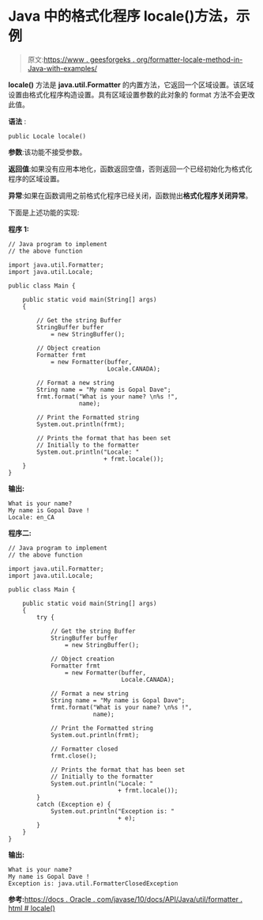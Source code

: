 # Java 中的格式化程序 locale()方法，示例

> 原文:[https://www . geesforgeks . org/formatter-locale-method-in-Java-with-examples/](https://www.geeksforgeeks.org/formatter-locale-method-in-java-with-examples/)

**locale()** 方法是 **java.util.Formatter** 的内置方法，它返回一个区域设置。该区域设置由格式化程序构造设置。具有区域设置参数的此对象的 format 方法不会更改此值。

**语法** :

```
public Locale locale()
```

**参数**:该功能不接受参数。

**返回值**:如果没有应用本地化，函数返回空值，否则返回一个已经初始化为格式化程序的区域设置。

**异常**:如果在函数调用之前格式化程序已经关闭，函数抛出**格式化程序关闭异常**。

下面是上述功能的实现:

**程序 1:**

```
// Java program to implement
// the above function

import java.util.Formatter;
import java.util.Locale;

public class Main {

    public static void main(String[] args)
    {

        // Get the string Buffer
        StringBuffer buffer
            = new StringBuffer();

        // Object creation
        Formatter frmt
            = new Formatter(buffer,
                            Locale.CANADA);

        // Format a new string
        String name = "My name is Gopal Dave";
        frmt.format("What is your name? \n%s !",
                    name);

        // Print the Formatted string
        System.out.println(frmt);

        // Prints the format that has been set
        // Initially to the formatter
        System.out.println("Locale: "
                           + frmt.locale());
    }
}
```

**输出:**

```
What is your name? 
My name is Gopal Dave !
Locale: en_CA

```

**程序二:**

```
// Java program to implement
// the above function

import java.util.Formatter;
import java.util.Locale;

public class Main {

    public static void main(String[] args)
    {
        try {

            // Get the string Buffer
            StringBuffer buffer
                = new StringBuffer();

            // Object creation
            Formatter frmt
                = new Formatter(buffer,
                                Locale.CANADA);

            // Format a new string
            String name = "My name is Gopal Dave";
            frmt.format("What is your name? \n%s !",
                        name);

            // Print the Formatted string
            System.out.println(frmt);

            // Formatter closed
            frmt.close();

            // Prints the format that has been set
            // Initially to the formatter
            System.out.println("Locale: "
                               + frmt.locale());
        }
        catch (Exception e) {
            System.out.println("Exception is: "
                               + e);
        }
    }
}
```

**输出:**

```
What is your name? 
My name is Gopal Dave !
Exception is: java.util.FormatterClosedException

```

**参考:**[https://docs . Oracle . com/javase/10/docs/API/Java/util/formatter . html # locale()](https://docs.oracle.com/javase/10/docs/api/java/util/Formatter.html#locale())